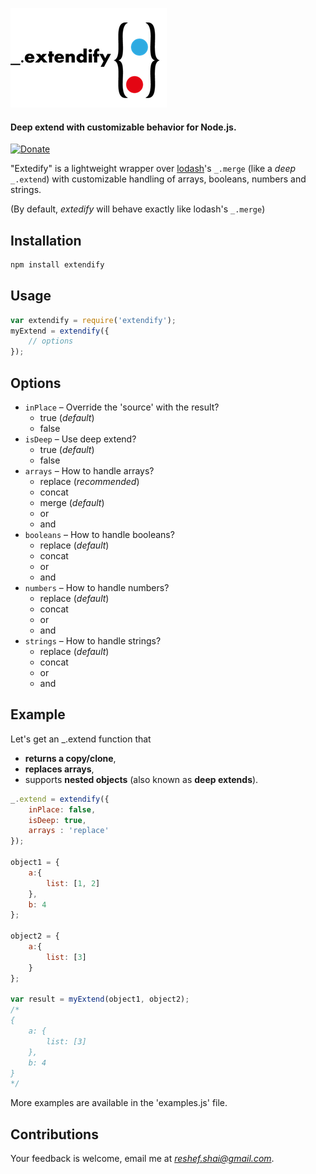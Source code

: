 ![Logo](/resources/img/logo.png)

#### Deep extend with customizable behavior for Node.js.

[![Donate](https://img.shields.io/badge/Donate-PayPal-green.svg)](https://www.paypal.com/cgi-bin/webscr?cmd=_s-xclick&hosted_button_id=RSSM895XH6N76&source=url)

"Extedify" is a lightweight wrapper over [lodash](http://lodash.com)'s `_.merge` (like a *deep* `_.extend`) with customizable handling of arrays, booleans, numbers and strings.

(By default, *extedify* will behave exactly like lodash's `_.merge`)

## Installation

```javascript
npm install extendify
```

## Usage
```javascript
var extendify = require('extendify');
myExtend = extendify({
    // options
});
```


## Options

- `inPlace` – Override the 'source' with the result?
    - true (*default*)
    - false
- `isDeep` – Use deep extend?
    - true (*default*)
    - false
- `arrays` – How to handle arrays?
    - replace (*recommended*)
    - concat
    - merge (*default*)
    - or
    - and
- `booleans` – How to handle booleans?
    - replace (*default*)
    - concat
    - or
    - and
- `numbers` – How to handle numbers?
    - replace (*default*)
    - concat
    - or
    - and
- `strings` – How to handle strings?
    - replace (*default*)
    - concat
    - or
    - and

## Example
Let's get an _.extend function that
- **returns a copy/clone**,
- **replaces arrays**,
- supports **nested objects** (also known as **deep extends**).

```javascript
_.extend = extendify({
    inPlace: false,
    isDeep: true,
    arrays : 'replace'
});

object1 = {
    a:{
        list: [1, 2]
    },
    b: 4
};

object2 = {
    a:{
        list: [3]
    }
};

var result = myExtend(object1, object2);
/*
{
    a: {
        list: [3]
    },
    b: 4
}
*/
```

More examples are available in the 'examples.js' file.


## Contributions

Your feedback is welcome, email me at [_reshef.shai@gmail.com_](mailto:reshef.shai@gmail.com).